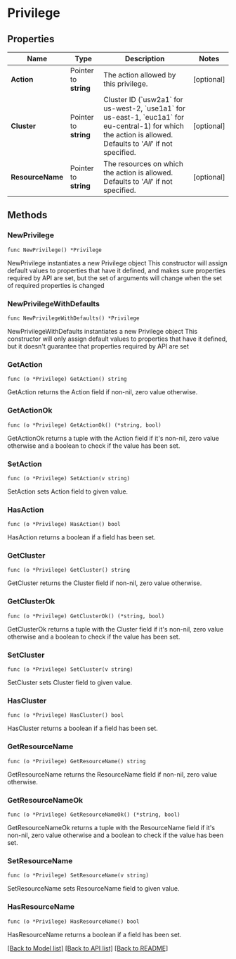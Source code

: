 # Privilege

## Properties

Name | Type | Description | Notes
------------ | ------------- | ------------- | -------------
**Action** | Pointer to **string** | The action allowed by this privilege. | [optional] 
**Cluster** | Pointer to **string** | Cluster ID (&#x60;usw2a1&#x60; for us-west-2, &#x60;use1a1&#x60; for us-east-1, &#x60;euc1a1&#x60; for eu-central-1) for which the action is allowed. Defaults to &#39;*All*&#39; if not specified. | [optional] 
**ResourceName** | Pointer to **string** | The resources on which the action is allowed. Defaults to &#39;*All*&#39; if not specified. | [optional] 

## Methods

### NewPrivilege

`func NewPrivilege() *Privilege`

NewPrivilege instantiates a new Privilege object
This constructor will assign default values to properties that have it defined,
and makes sure properties required by API are set, but the set of arguments
will change when the set of required properties is changed

### NewPrivilegeWithDefaults

`func NewPrivilegeWithDefaults() *Privilege`

NewPrivilegeWithDefaults instantiates a new Privilege object
This constructor will only assign default values to properties that have it defined,
but it doesn't guarantee that properties required by API are set

### GetAction

`func (o *Privilege) GetAction() string`

GetAction returns the Action field if non-nil, zero value otherwise.

### GetActionOk

`func (o *Privilege) GetActionOk() (*string, bool)`

GetActionOk returns a tuple with the Action field if it's non-nil, zero value otherwise
and a boolean to check if the value has been set.

### SetAction

`func (o *Privilege) SetAction(v string)`

SetAction sets Action field to given value.

### HasAction

`func (o *Privilege) HasAction() bool`

HasAction returns a boolean if a field has been set.

### GetCluster

`func (o *Privilege) GetCluster() string`

GetCluster returns the Cluster field if non-nil, zero value otherwise.

### GetClusterOk

`func (o *Privilege) GetClusterOk() (*string, bool)`

GetClusterOk returns a tuple with the Cluster field if it's non-nil, zero value otherwise
and a boolean to check if the value has been set.

### SetCluster

`func (o *Privilege) SetCluster(v string)`

SetCluster sets Cluster field to given value.

### HasCluster

`func (o *Privilege) HasCluster() bool`

HasCluster returns a boolean if a field has been set.

### GetResourceName

`func (o *Privilege) GetResourceName() string`

GetResourceName returns the ResourceName field if non-nil, zero value otherwise.

### GetResourceNameOk

`func (o *Privilege) GetResourceNameOk() (*string, bool)`

GetResourceNameOk returns a tuple with the ResourceName field if it's non-nil, zero value otherwise
and a boolean to check if the value has been set.

### SetResourceName

`func (o *Privilege) SetResourceName(v string)`

SetResourceName sets ResourceName field to given value.

### HasResourceName

`func (o *Privilege) HasResourceName() bool`

HasResourceName returns a boolean if a field has been set.


[[Back to Model list]](../README.md#documentation-for-models) [[Back to API list]](../README.md#documentation-for-api-endpoints) [[Back to README]](../README.md)



